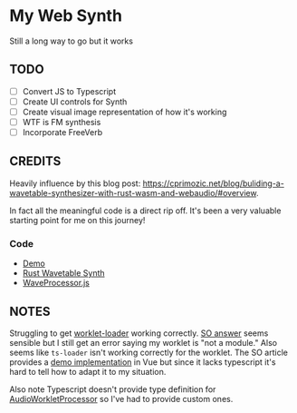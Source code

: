 # My Web Synth

Still a long way to go but it works

## TODO

- [ ] Convert JS to Typescript
- [ ] Create UI controls for Synth
- [ ] Create visual image representation of how it's working
- [ ] WTF is FM synthesis
- [ ] Incorporate FreeVerb

## CREDITS

Heavily influence by this blog post: https://cprimozic.net/blog/buliding-a-wavetable-synthesizer-with-rust-wasm-and-webaudio/#overview.

In fact all the meaningful code is a direct rip off. It's been a very valuable starting point for me 
on this journey!

### Code

- [Demo](https://github.com/Ameobea/homepage/tree/master/src/components/WavetableDemo)
- [Rust Wavetable Synth](https://github.com/Ameobea/web-synth/blob/master/engine/wavetable/src/lib.rs)
- [WaveProcessor.js](https://notes.ameo.design/WaveTableNodeProcessor.js)


## NOTES

Struggling to get [worklet-loader](https://github.com/reklawnos/worklet-loader) working correctly. [SO answer](https://stackoverflow.com/questions/53794127/how-to-make-audioworklets-work-with-vue-cli-webpack-babel-getting-illegal-invo) seems sensible but I still get an error saying my worklet is "not a module." Also seems like `ts-loader` isn't working correctly 
for the worklet. The SO article provides a [demo implementation](https://github.com/montag/vue-audioworklet-demo) in Vue but since it lacks typescript it's hard to tell how to adapt it to my situation. 

Also note Typescript doesn't provide type definition for [AudioWorkletProcessor](https://github.com/microsoft/TypeScript/issues/28308) so I've had to provide custom ones.
